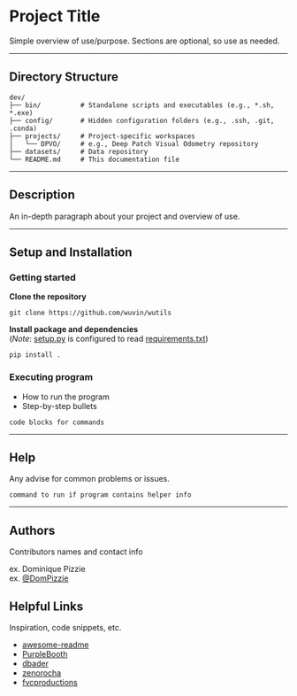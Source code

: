 # Project Title

Simple overview of use/purpose.  Sections are optional, so use as needed.

---

## Directory Structure

```text
dev/
├── bin/          # Standalone scripts and executables (e.g., *.sh, *.exe)
├── config/       # Hidden configuration folders (e.g., .ssh, .git, .conda)
├── projects/     # Project-specific workspaces
│   └── DPVO/     # e.g., Deep Patch Visual Odometry repository
├── datasets/     # Data repository
└── README.md     # This documentation file
```

---

## Description

An in-depth paragraph about your project and overview of use.

---

## Setup and Installation

### Getting started

**Clone the repository**
~~~
git clone https://github.com/wuvin/wutils
~~~

**Install package and dependencies**  
(*Note*: [setup.py](setup.py) is configured to read [requirements.txt](requirements.txt))
~~~
pip install .
~~~

### Executing program

* How to run the program
* Step-by-step bullets
```
code blocks for commands
```

---

## Help

Any advise for common problems or issues.
```
command to run if program contains helper info
```

---

## Authors

Contributors names and contact info

ex. Dominique Pizzie  
ex. [@DomPizzie](https://twitter.com/dompizzie)

## Helpful Links

Inspiration, code snippets, etc.
* [awesome-readme](https://github.com/matiassingers/awesome-readme)
* [PurpleBooth](https://gist.github.com/PurpleBooth/109311bb0361f32d87a2)
* [dbader](https://github.com/dbader/readme-template)
* [zenorocha](https://gist.github.com/zenorocha/4526327)
* [fvcproductions](https://gist.github.com/fvcproductions/1bfc2d4aecb01a834b46)


<!-- Old stuff # Title
Description. Papers:

[Title](url)<br/>
FirstName LastName, FirstName LastName <sub></sub><br/>
[Title](httpurl)<br/>
First Last, FirstLast<br/>

<a target="_blank" href="colab link">
  <img src="https://colab.research.google.com/assets/colab-badge.svg" alt="Open in Colab"/>

[<img src="img url" width="600">](url for click to go somewhere)

~~~
@bibtex
~~~

## Setup and Installation
This repository is structured as a Python package and includes Git submodules for managing dependencies.</br>

This code was tested on OS and SOFTWARE.</br>

Clone the main repository only
~~~
git clone https://github.com/wuvin/REPOSITORY
~~~

Clone the repository with all submodules
~~~
git clone https://github.com/wuvin/REPOSITORY --recursive
~~~

Create and activate the anaconda environment
~~~
cd REPOSITORY
conda env create -f environment.yml
conda activate REPOSITORY
~~~

Install dependencies from requirements file
~~~bash
cd REPOSITORY
pip install -r requirements.txt
~~~

Next install the package
~~~bash
# Install external package
wget https://gitlab.com/libeigen/eigen/-/archive/3.4.0/eigen-3.4.0.zip
unzip eigen-3.4.0.zip -d thirdparty

# Install package
pip install .
~~~

Install package and dependencies (Note: [setup.py](setup.py) is configured to read [requirements.txt](requirements.txt))

### Subsection - Subsection
Note: You will need to have (e.g., CUDA 11 and CuDNN) installed on your system.

1. Step
~~~
code
~~~

2. Step
~~~bash
code
~~~

## Another Section
Description

### Subsection
Description

## Change Log
* **MONTH YEAR**: Description

## Acknowledgements
Description -->